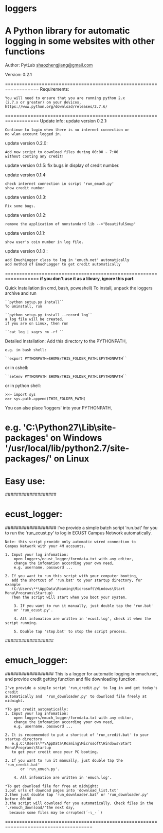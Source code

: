 # loggers
A Python library for automatic logging in some websites with other functions
==================================================================
Author: PytLab <shaozhengjiang@gmail.com>

Version: 0.2.1

==================================================================
Requirements:

	You will need to ensure that you are running python 2.x 
	(2.7.x or greater) on your devices.
	https://www.python.org/download/releases/2.7.6/
	
==================================================================
Update info:
update version 0.2.1:

	Continue to login when there is no internet connection or
	no wlan account logged in.
update version 0.2.0:

	Add new script to download files during 00:00 ~ 7:00
	without costing any credit!
	
update version 0.1.5:
	fix bugs in display of credit number.
	
update version 0.1.4:

	check internet connection in script 'run_emuch.py'
	show credit number
	
update version 0.1.3:

	Fix some bugs.
	
update version 0.1.2:

	remove the application of nonstandard lib -->"BeautifulSoup"
update version 0.1.1:

	show user's coin number in log file.
	
update version 0.1.0 : 

	add EmuchLogger class to log in 'emuch.net' automatically
	add method of EmuchLogger to get credit automatically
	
==================================================================
**if you don't use it as a library, ignore this part**

Quick Installation:(in cmd, bash, poweshell)
    To install, unpack the loggers archive and run
	
	``python setup.py install``
    To uninstall, run 
	
	``python setup.py install --record log``
    a log file will be created,
    if you are on Linux, then run
		
	``cat log | xagrs rm -rf ``

Detailed Installation:
Add this directory to the PYTHONPATH, 
	
    e.g. in bash shell:
	
	``export PYTHONPATH=$HOME/THIS_FOLDER_PATH:$PYTHONPATH``
		
or in cshell:
	
	``setenv PYTHONPATH $HOME/THIS_FOLDER_PATH:$PYTHONPATH`` 
or in python shell:
	
	>>> import sys
	>>> sys.path.append(THIS_FOLDER_PATH)

You can alse place 'loggers' into your PYTHONPATH, 
	
e.g. 'C:\Python27\Lib\site-packages' on Windows
'/usr/local/lib/python2.7/site-packages/' on Linux 
===================================================================================
Easy use:
=========
###################
#  ecust_logger:  #
###################
	I've provide a simple batch script 'run.bat' for you to run the 
	'run_ecust.py' to log in ECUST Campus Network automatically.

	Note: this script provide only automatic wired connection to 
	Campus Network with your 4M accounts.

	1. Input your log infomation:
		open loggers/ecust_logger/formdata.txt with any editor,
		change the infomation according your own need, 
		e.g. username, password ...

	2. If you want to run this script with your computer booting,
  	   add the shortcut of 'run.bat' to your startup directory, for example
       (C:\Users\**\AppData\Roaming\Microsoft\Windows\Start Menu\Programs\Startup)
       Then the script will start when you boot your system.

    	3. If you want to run it manually, just double tap the 'run.bat' 
       	or 'run_ecust.py'.

    	4. All infomation are written in 'ecust.log', check it when the script running.

    	5. Double tap 'stop.bat' to stop the script process.

##################
#  emuch_logger: #
##################
    This is a logger for automatic logging in emuch.net, 
    and provide credit getting function and file downloading function.

    I've provide a simple script 'run_credit.py' to log in and get today's credit
    automatically and  'run_downloader.py' to download file freely at midnight.

    *To get credit automatically:
	1. Input your log infomation:
		open loggers/emuch_logger/formdata.txt with any editor,
		change the infomation according your own need, 
		e.g. username, password ...

	2. It is recommended to put a shortcut of 'run_credit.bat' to your startup directory
	   e.g.C:\Users\**\AppData\Roaming\Microsoft\Windows\Start Menu\Programs\Startup
	   to get your credit once your PC booting.

	3. If you want to run it manually, just double tap the 'run_credit.bat' 
       	   or 'run_emuch.py'.

    	4. All infomation are written in 'emuch.log'.

    *To get download file for free at midnight:
	1.put urls of downoad pages into 'download_list.txt'
	2.then just double tap 'run_downloader.bat' or 'run_downloader.py' before 00:00
	3.the script will download for you automatically. Check files in the './emuch_download/'the next day,
	  because some files may be crrupted(´-ι_-｀)
	  
=====================================================================================
